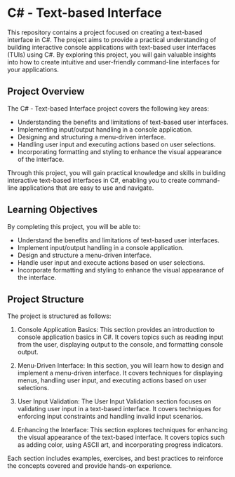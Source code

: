C# - Text-based Interface
=========================

This repository contains a project focused on creating a text-based interface in C#. The project aims to provide a practical understanding of building interactive console applications with text-based user interfaces (TUIs) using C#. By exploring this project, you will gain valuable insights into how to create intuitive and user-friendly command-line interfaces for your applications.

Project Overview
----------------

The C# - Text-based Interface project covers the following key areas:

-   Understanding the benefits and limitations of text-based user interfaces.
-   Implementing input/output handling in a console application.
-   Designing and structuring a menu-driven interface.
-   Handling user input and executing actions based on user selections.
-   Incorporating formatting and styling to enhance the visual appearance of the interface.

Through this project, you will gain practical knowledge and skills in building interactive text-based interfaces in C#, enabling you to create command-line applications that are easy to use and navigate.

Learning Objectives
-------------------

By completing this project, you will be able to:

-   Understand the benefits and limitations of text-based user interfaces.
-   Implement input/output handling in a console application.
-   Design and structure a menu-driven interface.
-   Handle user input and execute actions based on user selections.
-   Incorporate formatting and styling to enhance the visual appearance of the interface.

Project Structure
-----------------

The project is structured as follows:

1.  Console Application Basics: This section provides an introduction to console application basics in C#. It covers topics such as reading input from the user, displaying output to the console, and formatting console output.

2.  Menu-Driven Interface: In this section, you will learn how to design and implement a menu-driven interface. It covers techniques for displaying menus, handling user input, and executing actions based on user selections.

3.  User Input Validation: The User Input Validation section focuses on validating user input in a text-based interface. It covers techniques for enforcing input constraints and handling invalid input scenarios.

4.  Enhancing the Interface: This section explores techniques for enhancing the visual appearance of the text-based interface. It covers topics such as adding color, using ASCII art, and incorporating progress indicators.

Each section includes examples, exercises, and best practices to reinforce the concepts covered and provide hands-on experience.

